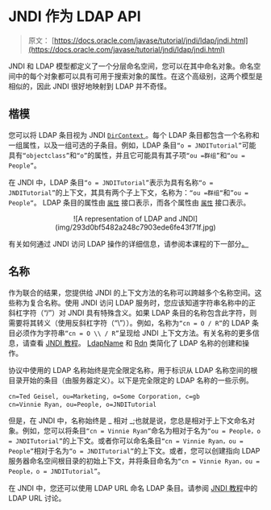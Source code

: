 # JNDI 作为 LDAP API

> 原文： [https://docs.oracle.com/javase/tutorial/jndi/ldap/jndi.html](https://docs.oracle.com/javase/tutorial/jndi/ldap/jndi.html)

JNDI 和 LDAP 模型都定义了一个分层命名空间，您可以在其中命名对象。命名空间中的每个对象都可以具有可用于搜索对象的属性。在这个高级别，这两个模型是相似的，因此 JNDI 很好地映射到 LDAP 并不奇怪。

## 楷模

您可以将 LDAP 条目视为 JNDI [`DirContext` ](https://docs.oracle.com/javase/8/docs/api/javax/naming/directory/DirContext.html)。每个 LDAP 条目都包含一个名称和一组属性，以及一组可选的子条目。例如，LDAP 条目`“o = JNDITutorial”`可能具有`“objectclass”`和`“o”`的属性，并且它可能具有其子项`“ou =群组”`和`“ou = People”`。

在 JNDI 中，LDAP 条目`“o = JNDITutorial”`表示为具有名称`“o = JNDITutorial”`的上下文，其具有两个子上下文，名称为：`“ou =群组“`和`”ou = People“`。 LDAP 条目的属性由 [`属性`](https://docs.oracle.com/javase/8/docs/api/javax/naming/directory/Attributes.html) 接口表示，而各个属性由 [`属性`](https://docs.oracle.com/javase/8/docs/api/javax/naming/directory/Attribute.html) 接口表示。

<center>![A representation of LDAP and JNDI](img/293d0bf5482a248c7903ede6fe43f71f.jpg)</center>

有关如何通过 JNDI 访问 LDAP 操作的详细信息，请参阅本课程的下一部分[。](operations.html)

## 名称

作为联合的结果，您提供给 JNDI 的上下文方法的名称可以跨越多个名称空间。这些称为复合名称。使用 JNDI 访问 LDAP 服务时，您应该知道字符串名称中的正斜杠字符（“/”）对 JNDI 具有特殊含义。如果 LDAP 条目的名称包含此字符，则需要将其转义（使用反斜杠字符（“\”））。例如，名称为`“cn = O / R”`的 LDAP 条目必须作为字符串`“cn = O \\ / R”`呈现给 JNDI 上下文方法。有关名称的更多信息，请查看 [JNDI 教程](https://docs.oracle.com/javase/jndi/tutorial/beyond/names/index.html)。 [LdapName](https://docs.oracle.com/javase/8/docs/api/javax/naming/ldap/LdapName.html) 和 [Rdn](https://docs.oracle.com/javase/8/docs/api/javax/naming/ldap/Rdn.html) 类简化了 LDAP 名称的创建和操作。

协议中使用的 LDAP 名称始终是完全限定名称，用于标识从 LDAP 名称空间的根目录开始的条目（由服务器定义）。以下是完全限定的 LDAP 名称的一些示例。

```
cn=Ted Geisel, ou=Marketing, o=Some Corporation, c=gb
cn=Vinnie Ryan, ou=People, o=JNDITutorial

```

但是，在 JNDI 中，名称始终是 _ 相对 _;也就是说，您总是相对于上下文命名对象。例如，您可以将条目`“cn = Vinnie Ryan”`命名为相对于名为`“ou = People，o = JNDITutorial”`的上下文。或者你可以命名条目`“cn = Vinnie Ryan，ou = People”`相对于名为`“o = JNDITutorial”`的上下文。或者，您可以创建指向 LDAP 服务器命名空间根目录的初始上下文，并将条目命名为`“cn = Vinnie Ryan，ou = People，o = JNDITutorial”`。

在 JNDI 中，您还可以使用 LDAP URL 命名 LDAP 条目。请参阅 [JNDI 教程](https://docs.oracle.com/javase/jndi/tutorial/ldap/misc/url.html)中的 LDAP URL 讨论。